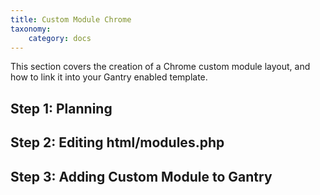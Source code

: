 ```yaml
---
title: Custom Module Chrome
taxonomy:
    category: docs
---
```


This section covers the creation of a Chrome custom module layout, and how to link it into your Gantry enabled template.

Step 1: Planning
----------------

Step 2: Editing html/modules.php
--------------------------------



Step 3: Adding Custom Module to Gantry
--------------------------------------

